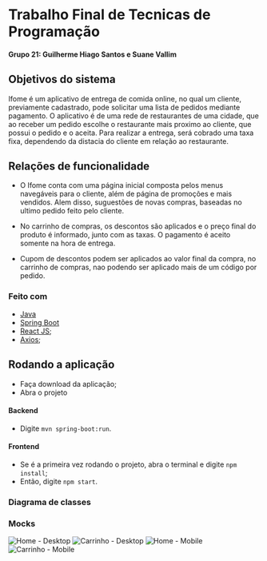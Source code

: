 # Trabalho Final de Tecnicas de Programação
#### Grupo 21: Guilherme Hiago Santos e Suane Vallim

## Objetivos do sistema
Ifome é um aplicativo de entrega de comida online, no qual um cliente, previamente cadastrado, pode solicitar uma lista de pedidos mediante pagamento. O aplicativo é de uma rede de restaurantes de uma cidade, que  ao receber um pedido escolhe o restaurante mais proximo ao cliente, que possui o pedido e o aceita. Para realizar a entrega, será cobrado uma taxa fixa, dependendo da distacia do cliente em relação ao restaurante.

## Relações de funcionalidade
 - O Ifome conta com uma página inicial composta pelos menus navegáveis para o cliente, além de página de promoções e mais vendidos. Alem disso, suguestões de novas compras, baseadas no ultimo pedido feito pelo cliente. 
 
- No carrinho de compras, os descontos são aplicados e o preço final do produto é informado, junto com as taxas. O pagamento 
é aceito somente na hora de entrega. 

- Cupom de descontos podem ser aplicados ao valor final da compra, no carrinho de compras, nao podendo ser aplicado mais de um código por pedido.

### Feito com
- [Java](https://www.java.com/pt_BR/)
- [Spring Boot](https://spring.io/)
- [React JS](https://github.com/facebook/react);
- [Axios](https://github.com/axios/axios);

## Rodando a aplicação
- Faça download da aplicação;
- Abra o projeto

#### Backend 
- Digite ```mvn spring-boot:run```.

#### Frontend
- Se é a primeira vez rodando o projeto, abra o terminal e digite ```npm install```;
- Então, digite ```npm start```.

### Diagrama de classes 
	
### Mocks
<img src="https://i.imgur.com/f9mYWrH.png" alt="Home - Desktop" title="Home - Desktop">
<img src="https://i.imgur.com/CPh02lm.png" alt="Carrinho - Desktop" title="Carrinho - Desktop">
<img src="https://i.imgur.com/IH7COaR.png" alt="Home - Mobile" title="Home - Mobile">
<img src="https://i.imgur.com/Bj0WCt8.png" alt="Carrinho - Mobile" title="Carrinho - Mobile">	
